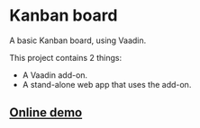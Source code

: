 Kanban board
============

A basic Kanban board, using Vaadin.

This project contains 2 things:

* A Vaadin add-on.
* A stand-alone web app that uses the add-on.


[Online demo](http://marlon.virtuallypreinstalled.com/Kanban#board)
-------------------------------------------------------------------

